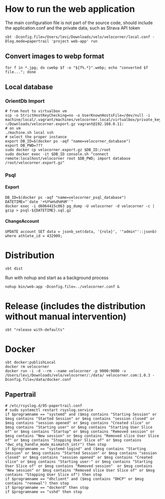 # How to run the web application
The main configuration file is not part of the source code, should include the application.conf and the private data, such as Strava API token
```shell script
sbt -Dconfig.file=/Users/levi/Downloads/velo/velocorner/local.conf -Dlog.mode=papertrail 'project web-app' run
```

## Convert images to webp format
```shell script
for f in *.jpg; do cwebp $f -o "${f%.*}".webp; echo "converted $f file..."; done
```

## Local database
### OrientDb Import
```shell script
# from host to virtualbox vm
scp -o StrictHostKeyChecking=no -o UserKnownHostsFile=/dev/null -i machine/local/.vagrant/machines/velocorner.local/virtualbox/private_key ~/Downloads/velocorner.export.gz vagrant@192.168.0.11:
# on vm
./machine.sh local ssh
# select the proper instance
export DB_ID=$(docker ps -aqf "name=velocorner_database")
export DB_PWD=???
sudo docker cp velocorner.export.gz $DB_ID:/root
sudo docker exec -it $DB_ID console.sh "connect remote:localhost/velocorner root $DB_PWD; import database /root/velocorner.export.gz"
```
### Psql
#### Export
```shell script
DB_ID=$(docker ps -aqf "name=velocorner_psql_database")
DATETIME="`date '+%Y%m%d%H%M'`"
docker exec -i d6064415c063 pg_dump -U velocorner -d velocorner -c | gzip > psql-${DATETIME}.sql.gz
```
#### ChangeAccount
```shell script
UPDATE account SET data = jsonb_set(data, '{role}', '"admin"'::jsonb) where athlete_id = 432909;
```

# Distribution
```shell script
sbt dist
```
Run with nohup and start as a background process
```shell script
nohup bin/web-app -Dconfig.file=../velocorner.conf &
```

# Release (includes the distribution without manual intervention)
```shell script
sbt "release with-defaults"
```

# Docker
```shell script
sbt docker:publishLocal
docker rm velocorner
docker run -i -d --rm --name velocorner -p 9000:9000 -v /Users/levi/Downloads/velo/velocorner/:/data/ velocorner.com:1.0.3 -Dconfig.file=/data/docker.conf
```

## Papertrail
```shell script
# /etc/rsyslog.d/95-papertrail.conf
# sudo systemctl restart rsyslog.service
if $programname == "systemd" and ($msg contains "Starting Session" or $msg contains "Started Session" or $msg contains "session closed" or $msg contains "session opened" or $msg contains "Created slice" or $msg contains "Starting user" or $msg contains "Starting User Slice of" or $msg contains "Startup" or $msg contains "Removed session" or $msg contains "New session" or $msg contains "Removed slice User Slice of" or $msg contains "Stopping User Slice of" or $msg contains "dwc_otg_handle_mode_mismatch_intr") then stop
if $programname == "systemd-logind" and ($msg contains "Starting Session" or $msg contains "Started Session" or $msg contains "session closed" or $msg contains "session opened" or $msg contains "Created slice" or $msg contains "Starting user-" or $msg contains "Starting User Slice of" or $msg contains "Removed session"  or $msg contains "New session" or $msg contains "Removed slice User Slice of" or $msg contains "Stopping User Slice of") then stop
if $programname == "dhclient" and ($msg contains "DHCP" or $msg contains "renewal") then stop
if $programname == "dockerd" then stop
if $programname == "sshd" then stop
```
